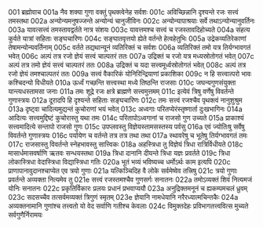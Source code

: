 001	ब्रह्मोवाच
001a	नैव शक्या गुणा वक्तुं पृथक्त्वेनेह सर्वशः
001c	अविच्छिन्नानि दृश्यन्ते रजः सत्त्वं तमस्तथा
002a	अन्योन्यमनुषज्जन्ते अन्योन्यं चानुजीविनः
002c	अन्योन्यापाश्रयाः सर्वे तथाऽन्योन्यानुवर्तिनः
003a	यावत्सत्त्वं तमस्तावद्वर्तते नात्र संशयः
003c	यावत्तमश्च सत्त्वं च रजस्तावदिहोच्यते
004a	संहत्य कुर्वते यात्रां सहिताः सङ्घचारिणः
004c	सङ्घातवृत्तयो ह्येते वर्तन्ते हेत्वहेतुभिः
005a	उद्रेकव्यतिरेकाणां तेषामन्योन्यवर्तिनाम्
005c	वर्तते तद्यथान्यूनं व्यतिरिक्तं च सर्वशः
006a	व्यतिरिक्तं तमो यत्र तिर्यग्भावगतं भवेत्
006c	अल्पं तत्र रजो ज्ञेयं सत्त्वं चाल्पतरं ततः
007a	उद्रिक्तं च रजो यत्र मध्यस्रोतोगतं भवेत्
007c	अल्पं तत्र तमो ज्ञेयं सत्त्वं चाल्पतरं ततः
008a	उद्रिक्तं च यदा सत्त्वमूर्ध्वस्रोतोगतं भवेत्
008c	अल्पं तत्र रजो ज्ञेयं तमश्चाल्पतरं ततः
009a	सत्त्वं वैकारिकं योनिरिन्द्रियाणां प्रकाशिका
009c	न हि सत्त्वात्परो भावः कश्चिदन्यो विधीयते
010a	ऊर्ध्वं गच्छन्ति सत्त्वस्था मध्ये तिष्ठन्ति राजसाः
010c	जघन्यगुणसंयुक्ता यान्त्यधस्तामसा जनाः
011a	तमः शूद्रे रजः क्षत्रे ब्राह्मणे सत्त्वमुत्तमम्
011c	इत्येवं त्रिषु वर्णेषु विवर्तन्ते गुणास्त्रयः
012a	दूरादपि हि दृश्यन्ते सहिताः सङ्घचारिणः
012c	तमः सत्त्वं रजश्चैव पृथक्त्वं नानुशुश्रुम
013a	दृष्ट्वा चादित्यमुद्यन्तं कुचोराणां भयं भवेत्
013c	अध्वगाः परितप्येरंस्तृष्णार्ता दुःखभागिनः
014a	आदित्यः सत्त्वमुद्दिष्टं कुचोरास्तु यथा तमः
014c	परितापोऽध्वगानां च राजसो गुण उच्यते
015a	प्राकाश्यं सत्त्वमादित्ये सन्तापो राजसो गुणः
015c	उपप्लवस्तु विज्ञेयस्तामसस्तस्य पर्वसु
016a	एवं ज्योतिःषु सर्वेषु विवर्तन्ते गुणास्त्रयः
016c	पर्यायेण च वर्तन्ते तत्र तत्र तथा तथा
017a	स्थावरेषु च भूतेषु तिर्यग्भावगतं तमः
017c	राजसास्तु विवर्तन्ते स्नेहभावस्तु सात्त्विकः
018a	अहस्त्रिधा तु विज्ञेयं त्रिधा रात्रिर्विधीयते
018c	मासार्धमासवर्षाणि ऋतवः सन्धयस्तथा
019a	त्रिधा दानानि दीयन्ते त्रिधा यज्ञः प्रवर्तते
019c	त्रिधा लोकास्त्रिधा वेदास्त्रिधा विद्यास्त्रिधा गतिः
020a	भूतं भव्यं भविष्यच्च धर्मोऽर्थः काम इत्यपि
020c	प्राणापानावुदानश्चाप्येत एव त्रयो गुणाः
021a	यत्किञ्चिदिह वै लोके सर्वमेष्वेव तत्त्रिषु
021c	त्रयो गुणाः प्रवर्तन्ते अव्यक्ता नित्यमेव तु
021e	सत्त्वं रजस्तमश्चैव गुणसर्गः सनातनः
022a	तमोऽव्यक्तं शिवं नित्यमजं योनिः सनातनः
022c	प्रकृतिर्विकारः प्रलयः प्रधानं प्रभवाप्ययौ
023a	अनुद्रिक्तमनूनं च ह्यकम्पमचलं ध्रुवम्
023c	सदसच्चैव तत्सर्वमव्यक्तं त्रिगुणं स्मृतम्
023e	ज्ञेयानि नामधेयानि नरैरध्यात्मचिन्तकैः
024a	अव्यक्तनामानि गुणांश्च तत्त्वतो यो वेद सर्वाणि गतीश्च केवलाः
024c	विमुक्तदेहः प्रविभागतत्त्ववित्स मुच्यते सर्वगुणैर्निरामयः
